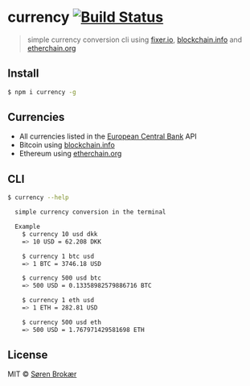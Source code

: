 # currency [![Build Status](http://img.shields.io/travis/srn/currency.svg?style=flat-square)](https://travis-ci.org/srn/currency)

> simple currency conversion cli using [fixer.io](http://fixer.io), [blockchain.info](https://blockchain.info) and [etherchain.org](https://etherchain.org)

## Install

```sh
$ npm i currency -g
```

## Currencies

- All currencies listed in the [European Central Bank](https://www.ecb.europa.eu/stats/policy_and_exchange_rates/euro_reference_exchange_rates/html/index.en.html) API
- Bitcoin using [blockchain.info](https://blockchain.info)
- Ethereum using [etherchain.org](https://etherchain.org)

## CLI

```sh
$ currency --help

  simple currency conversion in the terminal

  Example
    $ currency 10 usd dkk
    => 10 USD = 62.208 DKK

    $ currency 1 btc usd
    => 1 BTC = 3746.18 USD

    $ currency 500 usd btc
    => 500 USD = 0.13358982579886716 BTC

    $ currency 1 eth usd
    => 1 ETH = 282.81 USD

    $ currency 500 usd eth
    => 500 USD = 1.767971429581698 ETH
```

## License

MIT © [Søren Brokær](http://srn.io)
